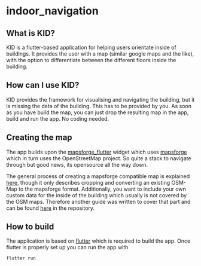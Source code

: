 # indoor_navigation

## What is KID?

KID is a flutter-based application for helping users orientate inside of buildings. It provides the user
with a map (similar google maps and the like), with the option to differentiate between the different
floors inside the building.

## How can I use KID?

KID provides the framework for visualising and navigating the building, but it is missing the data
of the building. This has to be provided by you. As soon as you have build the map, you can just
drop the resulting map in the app, build and run the app. No coding needed.

## Creating the map

The app builds upon the [mapsforge_flutter](https://github.com/mikes222/mapsforge_flutter) widget
which uses [mapsforge](https://github.com/mapsforge/mapsforge) which in turn
uses the OpenStreetMap project. So quite a stack to navigate through but good news, its opensource
all the way down.

The general process of creating a mapsforge compatible map is explained
[here](https://github.com/mapsforge/mapsforge/blob/master/docs/MapCreation.md), though it only
describes cropping and converting an existing OSM-Map to the mapsforge format. Additionally, you
want to include your own custom data for the inside of the building which usually is not covered by
the OSM maps. Therefore another guide was written to cover that part and can be found
[here](docs/map-creation.md) in the repository.

## How to build

The application is based on [flutter](https://flutter.dev/) which is required to build the app.
Once flutter is properly set up you can run the app with

```
flutter run
```